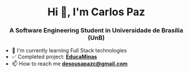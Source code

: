 <h1 align="center">Hi 👋, I'm Carlos Paz</h1>
<h3 align="center">A Software Engineering Student in Universidade de Brasília (UnB)
</h3>

- 🔎 I'm currently learning Full Stack technologies
- ✅ Completed project: [**EducaMinas**](https://educaminas.vercel.app)
- 📫 How to reach me **desousapazc@gmail.com**
